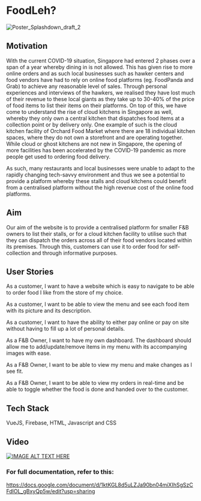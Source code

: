 # FoodLeh?

![Poster_Splashdown_draft_2](https://user-images.githubusercontent.com/70256674/128627803-74b2d4dd-aad1-423d-9c01-62a9c028d2b5.png)

## Motivation

With the current COVID-19 situation, Singapore had entered 2 phases over a span of a year whereby dining in is not allowed. This has given rise to more online orders and as such local businesses such as hawker centers and food vendors have had to rely on online food platforms (eg. FoodPanda and Grab) to achieve any reasonable level of sales. Through personal experiences and interviews of the hawkers, we realised they have lost much of their revenue to these local giants as they take up to 30-40% of the price of food items to list their items on their platforms. On top of this, we have come to understand the rise of cloud kitchens in Singapore as well, whereby they only own a central kitchen that dispatches food items at a collection point or by delivery only. One example of such is the cloud kitchen facility of Orchard Food Market where there are 18 individual kitchen spaces, where they do not own a storefront and are operating together. While cloud or ghost kitchens are not new in Singapore, the opening of more facilities has been accelerated by the COVID-19 pandemic as more people get used to ordering food delivery. 

As such, many restaurants and local businesses were unable to adapt to the rapidly changing tech-savvy environment and thus we see a potential to provide a platform whereby these stalls and cloud kitchens could benefit from a centralised platform without the high revenue cost of the online food platforms.

## Aim

Our aim of the website is to provide a centralised platform for smaller F&B owners to list their stalls, or for a cloud kitchen facility to utilise such that they can dispatch the orders across all of their food vendors located within its premises. Through this, customers can use it to order food for self-collection and through informative purposes.

## User Stories

As a customer, I want to have a website which is easy to navigate to be able to order food I like from the store of my choice.

As a customer, I want to be able to view the menu and see each food item with its picture and its description.

As a customer, I want to have the ability to either pay online or pay on site without having to fill up a lot of personal details.

As a F&B Owner, I want to have my own dashboard. The dashboard should allow me to add/update/remove items in my menu with its accompanying images with ease.

As a F&B Owner, I want to be able to view my menu and make changes as I see fit.

As a F&B Owner, I want to be able to view my orders in real-time and be able to toggle whether the food is done and handed over to the customer.

## Tech Stack
VueJS, Firebase, HTML, Javascript and CSS

## Video


[![IMAGE ALT TEXT HERE](https://img.youtube.com/vi/sjW3fCfo3BI/0.jpg)](https://www.youtube.com/watch?v=sjW3fCfo3BI)


### For full documentation, refer to this:
https://docs.google.com/document/d/1ktKGL8d5uLZJa90bn04miXIhSgSzCFdlOL_gBxyQp5w/edit?usp=sharing

